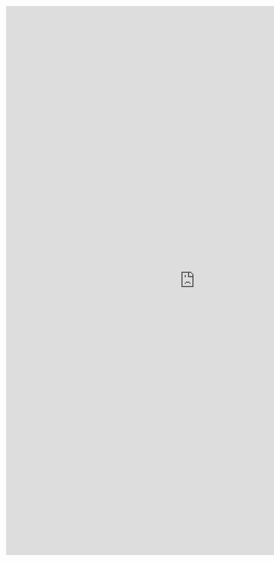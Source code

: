 <iframe allowtransparency="true" frameborder="0" scrolling="no" src="http://udsfoundation.webs.com/science" style="border: none; height: 1500px; width: 1030px;"> </iframe>
